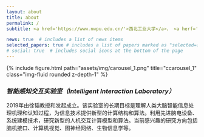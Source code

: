 ```yaml
---
layout: about
title: about
permalink: /
subtitle: <a href='https://www.nwpu.edu.cn/'>西北工业大学</a>， <a herf='https://ruanjian.nwpu.edu.cn/'>软件学院</a>

news: true  # includes a list of news items
selected_papers: true # includes a list of papers marked as "selected={true}"
# social: true  # includes social icons at the bottom of the page
---
```


<div class="row">
    <div class="col-sm mt-3 mt-md-0">
        {% include figure.html path="assets/img/carousel_1.png" title="ccarousel_1" class="img-fluid rounded z-depth-1" %}
    </div>
</div>

 <h3><em>智能感知交互实验室（Intelligent Interaction Laboratory）</em></h3>2019年由徐韬教授和发起成立。该实验室的长期目标是理解人类大脑智能信息处理机理和认知过程，为信息技术提供新型的计算结构和算法。利用先进脑电设备、系统建模技术，研究新型的人机交互计算模型和算法。当前感兴趣的研究方向包括脑机接口、计算机视觉、图神经网络、生物信息学等。
